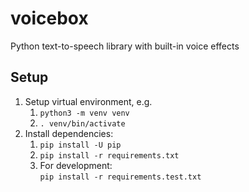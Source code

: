 # voicebox
Python text-to-speech library with built-in voice effects

## Setup

1. Setup virtual environment, e.g.
   1. `python3 -m venv venv`
   2. `. venv/bin/activate`
2. Install dependencies:
   1. `pip install -U pip`
   2. `pip install -r requirements.txt`
   3. For development:\
      `pip install -r requirements.test.txt`
